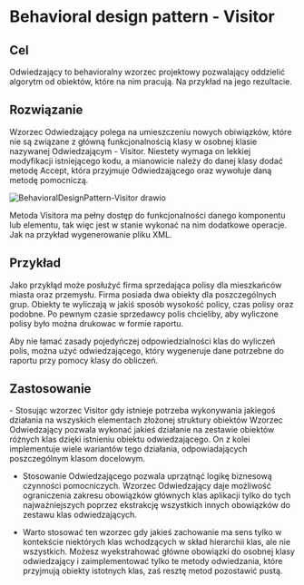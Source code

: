 <h1>Behavioral design pattern - Visitor</h1>
<h2>Cel</h2>
Odwiedzający to behavioralny wzorzec projektowy pozwalający oddzielić algorytm od obiektów, które na nim pracują.
Na przykład na jego rezultacie.

<h2>Rozwiązanie</h2>
Wzorzec Odwiedzający polega na umieszczeniu nowych obiwiązków, które nie są związane z główną funkcjonalnością klasy w osobnej klasie nazywanej Odwiedzającym - Visitor.
Niestety wymaga on lekkiej modyfikacji istniejącego kodu, a mianowicie należy do danej klasy dodać metodę Accept, która przyjmuje Odwiedzającego oraz wywołuje daną metodę pomocniczą.

![BehavioralDesignPattern-Visitor drawio](https://user-images.githubusercontent.com/17592328/213539304-f8521520-4aad-48f1-8dc8-a7061d664117.svg)

Metoda Visitora ma pełny dostęp do funkcjonalności danego komponentu lub elementu, tak więc jest w stanie wykonać na nim dodatkowe operacje. Jak na przykład wygenerowanie pliku XML.

<h2>Przykład</h2>
Jako przykłąd może posłużyć firma sprzedająca polisy dla mieszkańców miasta oraz przemysłu.
Firma posiada dwa obiekty dla poszczególnych grup. Obiekty te wyliczają w jakiś sposób wysokość policy, czas polisy oraz podobne.
Po pewnym czasie sprzedawcy polis chcieliby, aby wyliczone polisy było można drukowac w formie raportu.

Aby nie łamać zasady pojedyńczej odpowiedzialności klas do wyliczeń polis, można użyć odwiedzającego, 
który wygeneruje dane potrzebne do raportu przy pomocy klasy do obliczeń. 

<h2>Zastosowanie</h2>
- Stosując wzorzec Visitor gdy istnieje potrzeba wykonywania jakiegoś działania na wszyskich elementach złożonej struktury obiektów
Wzorzec Odwiedzający pozwala wykonać jakieś działanie na zestawie obiektów różnych klas dzięki istnieniu obiektu odwiedzającego. On z kolei implementuje wiele wariantów tego działania, odpowiadających poszczególnym klasom docelowym.

- Stosowanie Odwiedzającego pozwala uprzątnąć logikę biznesową czynności pomocniczych.
Wzorzec Odwiedzający daje możliwość ograniczenia zakresu obowiązków głównych klas aplikacji tylko do tych najważniejszych poprzez ekstrakcję wszystkich innych obowiązków do zestawu klas odwiedzających.

- Warto stosować ten wzorzec gdy jakieś zachowanie ma sens tylko w kontekście niektórych klas wchodzących w skład hierarchii klas, ale nie wszystkich.
Możesz wyekstrahować główne obowiązki do osobnej klasy odwiedzający i zaimplementować tylko te metody odwiedzania, które przyjmują obiekty istotnych klas, zaś resztę metod pozostawić pustą.
